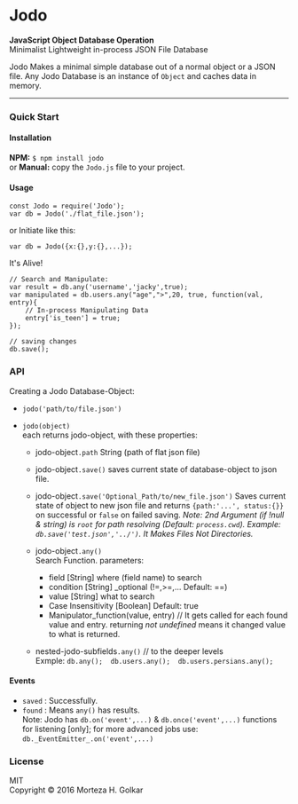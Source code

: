 # Jodo
**JavaScript Object Database Operation**  
Minimalist Lightweight in-process JSON File Database

Jodo Makes a minimal simple database out of a normal object or a JSON file. Any Jodo Database is an instance of `Object` and caches data in memory.

--------------------------------

### Quick Start
#### Installation
**NPM:** `$ npm install jodo`  
 or **Manual:** copy the `Jodo.js` file to your project.

#### Usage
```
const Jodo = require('Jodo');
var db = Jodo('./flat_file.json');
```
or Initiate like this:
```
var db = Jodo({x:{},y:{},...});
```
It's Alive!
```
// Search and Manipulate:
var result = db.any('username','jacky',true);
var manipulated = db.users.any("age",">",20, true, function(val, entry){
    // In-process Manipulating Data
    entry['is_teen'] = true;
});

// saving changes
db.save();
```


### API
Creating a Jodo Database-Object:  
* `jodo('path/to/file.json')`
* `jodo(object)`   
each returns jodo-object, with these properties:

    * jodo-object`.path` String (path of flat json file)

    * jodo-object`.save()` saves current state of database-object to json file.
    * jodo-object`.save('Optional_Path/to/new_file.json')` Saves current state of object to new json file and returns `{path:'...', status:{}}` on successful or `false` on failed saving. *Note: 2nd Argument (if !null & string) is `root` for path resolving (Default: `process.cwd`). Example: `db.save('test.json','../')`. It Makes Files Not Directories.*  
    
    * jodo-object`.any()`  
    Search Function. parameters:
        * field [String] where (field name) to search
        * condition [String] _optional (!=,>=,... Default: ==)
        * value [String] what to search
        * Case Insensitivity [Boolean] Default: true
        * Manipulator_function(value, entry) // It gets called for each found value and entry. returning *not undefined* means it changed value to what is returned.
    * nested-jodo-subfields`.any()` // to the deeper levels   
    Exmple: `db.any();  db.users.any();  db.users.persians.any();`

#### Events
* `saved` : Successfully.
* `found` : Means `any()` has results.  
Note: Jodo has `db.on('event',...)` & `db.once('event',...)` functions for listening [only]; for more advanced jobs use:  `db._EventEmitter_.on('event',...)`

### License
MIT  
Copyright © 2016 Morteza H. Golkar
